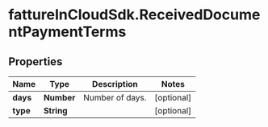 # fattureInCloudSdk.ReceivedDocumentPaymentTerms

## Properties

Name | Type | Description | Notes
------------ | ------------- | ------------- | -------------
**days** | **Number** | Number of days. | [optional] 
**type** | **String** |  | [optional] 



